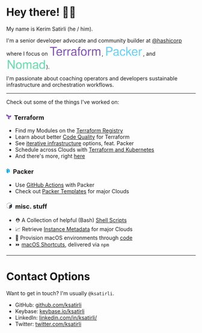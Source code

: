 # Hey there! 👋🏼

My name is Kerim Satirli (he / him).

I'm a senior developer advocate and community builder at [@hashicorp](https://github.com/hashicorp) where I focus on ![HashiCorp Terraform](https://raw.githubusercontent.com/ksatirli/ksatirli/main/assets/hashicorp-terraform.svg), ![HashiCorp Packer](https://raw.githubusercontent.com/ksatirli/ksatirli/main/assets/hashicorp-packer.svg), and ![HashiCorp Nomad](https://raw.githubusercontent.com/ksatirli/ksatirli/main/assets/hashicorp-nomad.svg)).

I'm passionate about coaching operators and developers sustainable infrastructure and orchestration workflows.

---

Check out some of the things I've worked on:

### ![HashiCorp Terraform](https://raw.githubusercontent.com/ksatirli/ksatirli/main/assets/hashicorp-terraform-icon.png)&nbsp; Terraform

* Find my Modules on the [Terraform Registry](https://registry.terraform.io/namespaces/operatehappy)
* Learn about better [Code Quality](https://github.com/ksatirli/code-quality-for-terraform) for Terraform
* See [iterative infrastructure](https://github.com/ksatirli/iterative-infrastructure) options, feat. Packer
* Schedule across Clouds with [Terraform and Kubernetes](https://github.com/ksatirli/multi-cloud-kubernetes/)
* And there's more, right [here](https://github.com/ksatirli?tab=repositories&q=terraform&type=public)

### ![HashiCorp Packer](https://raw.githubusercontent.com/ksatirli/ksatirli/main/assets/hashicorp-packer-icon.png)&nbsp; Packer

* Use [GitHub Actions](https://github.com/marketplace/actions/packer-github-actions) with Packer
* Check out [Packer Templates](https://github.com/operatehappy/packer-hashicorp) for major Clouds

### ![Bash](https://raw.githubusercontent.com/ksatirli/ksatirli/main/assets/bash-icon.png)&nbsp; misc. stuff

* ⛑️ A Collection of helpful (Bash) [Shell Scripts](https://github.com/operatehappy/shell-helpers)
* 📈 Retrieve [Instance Metadata](https://github.com/operatehappy/instance-metadata) for major Clouds
* 📍 Provision macOS environments through [code](https://github.com/operatehappy/place)
* ⏩ [macOS Shortcuts](https://github.com/operatehappy/shortcuts), delivered via `npm`

---

# Contact Options

Want to get in touch? I'm usually `@ksatirli`.

* GitHub: [github.com/ksatirli](https://github.com/ksatirli)
* Keybase: [keybase.io/ksatirli](https://keybase.io/ksatirli)
* LinkedIn: [linkedin.com/in/ksatirli/](https://www.linkedin.com/in/ksatirli/)
* Twitter: [twitter.com/ksatirli](https://twitter.com/ksatirli)
